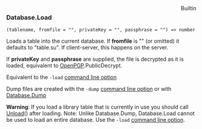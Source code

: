 <div style="float:right"><span class="builtin">Builtin</span></div>

### Database.Load

``` suneido
(tablename, fromfile = "", privateKey = "", passphrase = "") => number
```

Loads a table into the current database. If **fromfile** is "" (or omitted) it defaults to "table.su". If client-server, this happens on the server.

If **privateKey** and **passphrase** are supplied, the file is decrypted as it is loaded, equivalent to [OpenPGP](<../../../Language/Reference/OpenPGP.md>).PublicDecrypt.

Equivalent to the `-load` [command line option](<../../../Introduction/Command Line Options.md>)

Dump files are created with the `-dump` [command line option](<../../../Introduction/Command Line Options.md>) or with [Database.Dump](<Database.Dump.md>)

**Warning**: If you load a library table that is currently in use you should call [Unload](<../../../Language/Reference/Unload.md>)() after loading.
Note: Unlike Database.Dump, Database.Load cannot be used to load an entire database. Use the `-load`
[command line option](<../../../Introduction/Command Line Options.md>).